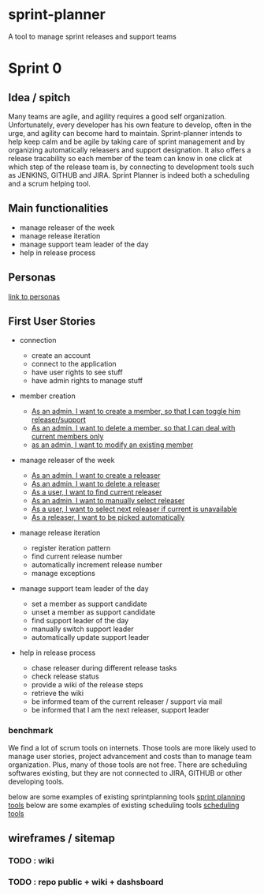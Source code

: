 # sprint-planner

A tool to manage sprint releases and support teams

# Sprint 0

## Idea / spitch

Many teams are agile, and agility requires a good self organization.
Unfortunately, every developer has his own feature to develop, often in the urge, and agility can become hard to maintain.
Sprint-planner intends to help keep calm and be agile by taking care of sprint management and by organizing automatically
releasers and support designation.
It also offers a release tracability so each member of the team can know in one click at which step of the release team is, by connecting to development tools
such as JENKINS, GITHUB and JIRA.
Sprint Planner is indeed both a scheduling and a scrum helping tool.

## Main functionalities

-   manage releaser of the week
-   manage release iteration
-   manage support team leader of the day
-   help in release process

## Personas

[link to personas](https://github.com/Vilth83/sprint-planner/blob/master/personas.pdf)

## First User Stories

-   connection

    - create an account
    - connect to the application
    - have user rights to see stuff
    - have admin rights to manage stuff


-   member creation
    -   [As an admin, I want to create a member, so that I can toggle him releaser/support](https://github.com/Vilth83/sprint-planner/issues/4)
    -   [As an admin, I want to delete a member, so that I can deal with current members only](https://github.com/Vilth83/sprint-planner/issues/5)
    -   [as an admin, I want to modify an existing member](https://github.com/Vilth83/sprint-planner/issues/6)


-   manage releaser of the week

    - [As an admin, I want to create a releaser](https://github.com/Vilth83/sprint-planner/issues/7)
    - [As an admin, I want to delete a releaser](https://github.com/Vilth83/sprint-planner/issues/8)
    - [As a user, I want to find current releaser](https://github.com/Vilth83/sprint-planner/issues/9)
    - [As an admin, I want to manually select releaser](https://github.com/Vilth83/sprint-planner/issues/11)
    - [As a user, I want to select next releaser if current is unavailable](https://github.com/Vilth83/sprint-planner/issues/10)
    - [As a releaser, I want to be picked automatically](https://github.com/Vilth83/sprint-planner/issues/12)

-   manage release iteration

    - register iteration pattern
    - find current release number
    - automatically increment release number
    - manage exceptions
    
-   manage support team leader of the day

    - set a member as support candidate
    - unset a member as support candidate
    - find support leader of the day
    - manually switch support leader
    - automatically update support leader

-   help in release process
    - chase releaser during different release tasks
    - check release status
    - provide a wiki of the release steps
    - retrieve the wiki
    - be informed team of the current releaser / support via mail
    - be informed that I am the next releaser, support leader

### benchmark

We find a lot of scrum tools on internets. Those tools are more likely used to manage user stories, project advancement and costs than to manage team organization.
Plus, many of those tools are not free.
There are scheduling softwares existing, but they are not connected to JIRA, GITHUB or other developing tools.

below are some examples of existing sprintplanning tools
[sprint planning tools](https://thedigitalprojectmanager.com/best-scrum-tools/)
below are some examples of existing scheduling tools
[scheduling tools ](https://www.capterra.com/sem-compare/scheduling-software?gclid=Cj0KCQjw6cHoBRDdARIsADiTTzY_KkwQTS5t4kktryGjcCpKjxyUUhqjTIMnyLU2iwnO8XIqcGX0qdQaAjrcEALw_wcB)

## wireframes / sitemap

### TODO : wiki

### TODO : repo public + wiki + dashsboard
